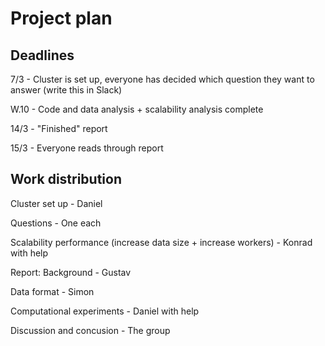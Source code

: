 # Project plan

## Deadlines
7/3 - Cluster is set up, everyone has decided which question they want to answer (write this in Slack)

W.10 - Code and data analysis + scalability analysis complete

14/3 - "Finished" report

15/3 - Everyone reads through report



## Work distribution
Cluster set up - Daniel

Questions - One each

Scalability performance (increase data size + increase workers) - Konrad with help


Report: 
Background - Gustav

Data format - Simon

Computational experiments - Daniel with help

Discussion and concusion - The group



